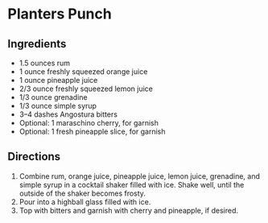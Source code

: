 # Planters Punch

## Ingredients

- 1.5 ounces rum
- 1 ounce freshly squeezed orange juice
- 1 ounce pineapple juice
- 2/3 ounce freshly squeezed lemon juice
- 1/3 ounce grenadine
- 1/3 ounce simple syrup
- 3–4 dashes Angostura bitters
- Optional: 1 maraschino cherry, for garnish
- Optional: 1 fresh pineapple slice, for garnish


## Directions

1. Combine rum, orange juice, pineapple juice, lemon juice, grenadine, and simple syrup in a cocktail shaker filled with ice. Shake well, until the outside of the shaker becomes frosty.
2. Pour into a highball glass filled with ice.
3. Top with bitters and garnish with cherry and pineapple, if desired.
